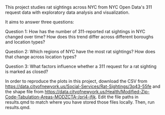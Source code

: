 This project studies rat sightings across NYC from NYC Open Data's 311 request data with exploratory data analysis and visualization.

It aims to answer three questions:

Question 1: How has the number of 311-reported rat sightings in NYC changed over time? How does this trend differ across different boroughs and location types?

Question 2: Which regions of NYC have the most rat sightings? How does that change across location types?

Question 3: What factors influence whether a 311 request for a rat sighting is marked as closed?

In order to reproduce the plots in this project, download the CSV from https://data.cityofnewyork.us/Social-Services/Rat-Sightings/3q43-55fe and the shape file from https://data.cityofnewyork.us/Health/Modified-Zip-Code-Tabulation-Areas-MODZCTA-/pri4-ifjk. Edit the file paths in results.qmd to match where you have stored those files locally. Then, run results.qmd.

